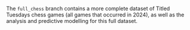 The `full_chess` branch contains a more complete dataset of Titled Tuesdays chess games (all games that occurred in 2024), as well as the analysis and predictive modelling for this full dataset.
